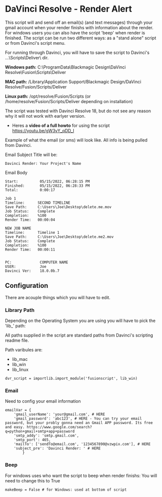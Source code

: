 # DaVinci Resolve - Render Alert
This script will and send off an email(s) (and text messages) through your gmail account when your render finishs with information about the render. For windows users you can also have the script 'beep' when render is finished. The script can be run two different ways: as a "stand alone" script or from Davinci's script menu.

For running through Davinci, you will have to save the script to Davinci's ...\Scripts\Deliver\ dir.


**Windows path:** C:\ProgramData\Blackmagic Design\DaVinci Resolve\Fusion\Scripts\Deliver

**MAC path:** /Library/Application Support/Blackmagic Design/DaVinci Resolve/Fusion/Scripts/Deliver

**Linux path:** /opt/resolve/Fusion/Scripts (or /home/resolve/Fusion/Scripts/Deliver depending on installation)

The script was tested with Davinci Resolve 18, but do not see any reason why it will not work with earlyer version.

* Heres a **video of a full howto** for using the script https://youtu.be/gW3vY_qDD_I



Example of what the email (or sms) will look like. All info is being pulled from Davinci.

Email Subject Title will be:
```
Davinci Render: Your Project's Name
```



Email Body
```
Start:          05/15/2022, 06:28:15 PM
Finished:       05/15/2022, 06:28:33 PM
Total:          0:00:17

Job 1
Timeline:      SECOND TIMELINE
Save Path:     C:\Users\Joe\Desktop\delete.me.mov
Job Status:    Complete
Completion:    %100
Render Time:   00:00:04

NEW JOB NAME
Timeline:      Timeline 1
Save Path:     C:\Users\Joe\Desktop\delete.me2.mov
Job Status:    Complete
Completion:    %100
Render Time:   00:00:11


PC:             COMPUTER NAME
USER:           Joe
Davinci Ver:    18.0.0b.7
```

## Configuration
There are acouple things which you will have to edit.


### Library Path
Depending on the Operating System you are using you will have to pick the 'lib_' path:

All paths supplied in the script are standard paths from Davinci's scripting readme file.

Path varibules are:
* lib_mac
* lib_win
* lib_linux

```
dvr_script = importlib.import_module('fusionscript', lib_win)
```



### Email
Need to config your email information
```
emailVar = {
    'gmail_userName': 'your@gmail.com', # HERE
    'gmail_password': 'abc123', # HERE - You can try your email password, but your probly gonna need an Gmail APP password. Its free and easy. https://www.google.com/search?q=python+gmail+smtp+app+password
    'smtp_addy': 'smtp.gmail.com',
    'smtp_port': 465,
    'mailTo': ['sendTo@email.com', '1234567890@vzwpix.com'], # HERE
    'subject_pre': 'Davinci Render: ' # HERE
        }

```


### Beep
For windows uses who want the script to beep when render finishs:
You will need to change this to True
```
makeBeep = False # for Windows: used at bottom of script
```
